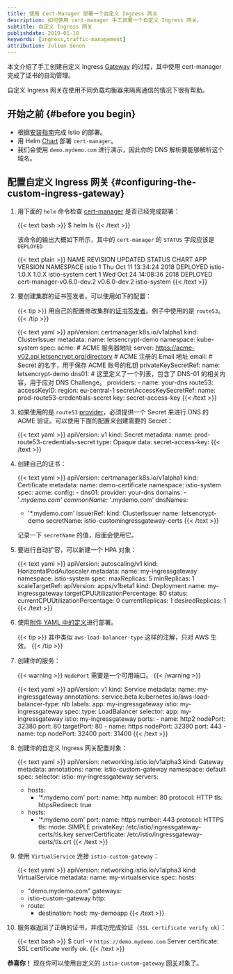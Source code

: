 ```yaml
---
title: 使用 Cert-Manager 部署一个自定义 Ingress 网关
description: 如何使用 cert-manager 手工部署一个自定义 Ingress 网关。
subtitle: 自定义 Ingress 网关
publishdate: 2019-01-10
keywords: [ingress,traffic-management]
attribution: Julien Senon
---
```


本文介绍了手工创建自定义 Ingress [Gateway](/docs/reference/config/networking/v1alpha3/gateway/) 的过程，其中使用 cert-manager 完成了证书的自动管理。

自定义 Ingress 网关在使用不同负载均衡器来隔离通信的情况下很有帮助。

## 开始之前 {#before you begin}

* 根据[安装指南](/zh/docs/setup/)完成 Istio 的部署。
* 用 Helm [Chart](https://github.com/helm/charts/tree/master/stable/cert-manager#installing-the-chart) 部署 `cert-manager`。
* 我们会使用 `demo.mydemo.com` 进行演示，因此你的 DNS 解析要能够解析这个域名。

## 配置自定义 Ingress 网关 {#configuring-the-custom-ingress-gateway}

1. 用下面的 `helm` 命令检查 [cert-manager](https://github.com/helm/charts/tree/master/stable/cert-manager) 是否已经完成部署：

    {{< text bash >}}
    $ helm ls
    {{< /text >}}

    该命令的输出大概如下所示，其中的 `cert-manager` 的 `STATUS` 字段应该是 `DEPLOYED`

    {{< text plain >}}
    NAME   REVISION UPDATED                  STATUS   CHART                     APP VERSION   NAMESPACE
    istio     1     Thu Oct 11 13:34:24 2018 DEPLOYED istio-1.0.X               1.0.X         istio-system
    cert      1     Wed Oct 24 14:08:36 2018 DEPLOYED cert-manager-v0.6.0-dev.2 v0.6.0-dev.2  istio-system
    {{< /text >}}

1. 要创建集群的证书签发者，可以使用如下的配置：

    {{< tip >}}
    用自己的配置修改集群的[证书签发者](https://cert-manager.readthedocs.io/en/latest/reference/issuers.html#issuers)。例子中使用的是 `route53`。
    {{< /tip >}}

    {{< text yaml >}}
    apiVersion: certmanager.k8s.io/v1alpha1
    kind: ClusterIssuer
    metadata:
      name: letsencrypt-demo
      namespace: kube-system
    spec:
      acme:
        # ACME 服务器地址
        server: https://acme-v02.api.letsencrypt.org/directory
        # ACME 注册的 Email 地址
        email: <REDACTED>
        # Secret 的名字，用于保存 ACME 账号的私钥
        privateKeySecretRef:
          name: letsencrypt-demo
        dns01:
          # 这里定义了一个列表，包含了 DNS-01 的相关内容，用于应对 DNS Challenge。 
          providers:
          - name: your-dns
            route53:
              accessKeyID: <REDACTED>
              region: eu-central-1
              secretAccessKeySecretRef:
                name: prod-route53-credentials-secret
                key: secret-access-key
    {{< /text >}}

1. 如果使用的是 `route53` [provider](https://cert-manager.readthedocs.io/en/latest/tasks/acme/configuring-dns01/route53.html)，必须提供一个 Secret 来进行 DNS 的 ACME 验证。可以使用下面的配置来创建需要的 Secret：

    {{< text yaml >}}
    apiVersion: v1
    kind: Secret
    metadata:
      name: prod-route53-credentials-secret
    type: Opaque
    data:
      secret-access-key: <REDACTED BASE64>
    {{< /text >}}

1. 创建自己的证书：

    {{< text yaml >}}
    apiVersion: certmanager.k8s.io/v1alpha1
    kind: Certificate
    metadata:
      name: demo-certificate
      namespace: istio-system
    spec:
      acme:
        config:
        - dns01:
            provider: your-dns
          domains:
          - '*.mydemo.com'
      commonName: '*.mydemo.com'
      dnsNames:
      - '*.mydemo.com'
      issuerRef:
        kind: ClusterIssuer
        name: letsencrypt-demo
      secretName: istio-customingressgateway-certs
    {{< /text >}}

    记录一下 `secretName` 的值，后面会使用它。

1. 要进行自动扩容，可以新建一个 HPA 对象：

    {{< text yaml >}}
    apiVersion: autoscaling/v1
    kind: HorizontalPodAutoscaler
    metadata:
      name: my-ingressgateway
      namespace: istio-system
    spec:
      maxReplicas: 5
      minReplicas: 1
      scaleTargetRef:
        apiVersion: apps/v1beta1
        kind: Deployment
        name: my-ingressgateway
      targetCPUUtilizationPercentage: 80
    status:
      currentCPUUtilizationPercentage: 0
      currentReplicas: 1
      desiredReplicas: 1
    {{< /text >}}

1. 使用[附件 YAML 中的定义](/blog/2019/custom-ingress-gateway/deployment-custom-ingress.yaml)进行部署。

    {{< tip >}}
    其中类似 `aws-load-balancer-type` 这样的注解，只对 AWS 生效。
    {{< /tip >}}

1. 创建你的服务：

    {{< warning >}}
    `NodePort` 需要是一个可用端口。
    {{< /warning >}}

    {{< text yaml >}}
    apiVersion: v1
    kind: Service
    metadata:
      name: my-ingressgateway
      annotations:
        service.beta.kubernetes.io/aws-load-balancer-type: nlb
      labels:
        app: my-ingressgateway
        istio: my-ingressgateway
    spec:
      type: LoadBalancer
      selector:
        app: my-ingressgateway
        istio: my-ingressgateway
      ports:
        -
          name: http2
          nodePort: 32380
          port: 80
          targetPort: 80
        -
          name: https
          nodePort: 32390
          port: 443
        -
          name: tcp
          nodePort: 32400
          port: 31400
    {{< /text >}}

1. 创建你的自定义 Ingress 网关配置对象：

    {{< text yaml >}}
    apiVersion: networking.istio.io/v1alpha3
    kind: Gateway
    metadata:
      annotations:
      name: istio-custom-gateway
      namespace: default
    spec:
      selector:
        istio: my-ingressgateway
      servers:
      - hosts:
        - '*.mydemo.com'
        port:
          name: http
          number: 80
          protocol: HTTP
        tls:
          httpsRedirect: true
      - hosts:
        - '*.mydemo.com'
        port:
          name: https
          number: 443
          protocol: HTTPS
        tls:
          mode: SIMPLE
          privateKey: /etc/istio/ingressgateway-certs/tls.key
          serverCertificate: /etc/istio/ingressgateway-certs/tls.crt
    {{< /text >}}

1. 使用 `VirtualService` 连接 `istio-custom-gateway`：

    {{< text yaml >}}
    apiVersion: networking.istio.io/v1alpha3
    kind: VirtualService
    metadata:
      name: my-virtualservice
    spec:
      hosts:
      - "demo.mydemo.com"
      gateways:
      - istio-custom-gateway
      http:
      - route:
        - destination:
            host: my-demoapp
    {{< /text >}}


1. 服务器返回了正确的证书，并成功完成验证（`SSL certificate verify ok`）：

    {{< text bash >}}
    $ curl -v `https://demo.mydemo.com`
    Server certificate:
      SSL certificate verify ok.
    {{< /text >}}

**恭喜你！** 现在你可以使用自定义的 `istio-custom-gateway` [网关](/docs/reference/config/networking/v1alpha3/gateway/)对象了。